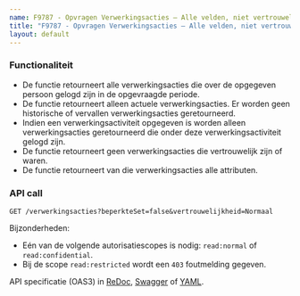 ```yaml
---
name: F9787 - Opvragen Verwerkingsacties – Alle velden, niet vertrouwelijk
title: "F9787 - Opvragen Verwerkingsacties – Alle velden, niet vertrouwelijk"
layout: default
---
```


### Functionaliteit

* De functie retourneert alle verwerkingsacties die over de opgegeven persoon gelogd zijn in de opgevraagde periode.
* De functie retourneert alleen actuele verwerkingsacties. Er worden geen historische of vervallen verwerkingsacties geretourneerd.
* Indien een verwerkingsactiviteit opgegeven is worden alleen verwerkingsacties geretourneerd die onder deze verwerkingsactiviteit gelogd zijn.
* De functie retourneert geen verwerkingsacties die vertrouwelijk zijn of waren.
* De functie retourneert van die verwerkingsacties alle attributen. 


### API call

`GET /verwerkingsacties?beperkteSet=false&vertrouwelijkheid=Normaal`

Bijzonderheden:
* Eén van de volgende autorisatiescopes is nodig: `read:normal` of `read:confidential`.
* Bij de scope `read:restricted` wordt een `403` foutmelding gegeven.

API specificatie (OAS3) in
  [ReDoc](http://redocly.github.io/redoc/?url=https://raw.githubusercontent.com/VNG-Realisatie/gemma-verwerkingenlogging/master/docs/_content/api-write/oas-specification/logging-verwerkingen-api/openapi.yaml#operation/verwerkingsactie_list),
  [Swagger](https://petstore.swagger.io/?url=https://raw.githubusercontent.com/VNG-Realisatie/gemma-verwerkingenlogging/master/docs/_content/api-write/oas-specification/logging-verwerkingen-api/openapi.yaml#/REST%20calls/verwerkingsactie_list) of
  [YAML](https://raw.githubusercontent.com/VNG-Realisatie/gemma-verwerkingenlogging/master/docs/_content/api-write/oas-specification/logging-verwerkingen-api/openapi.yaml).

